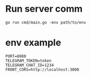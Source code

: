 # Run server comm 
``` go run cmd/main.go -env path/to/env ```

# env example
```
PORT=8080
TELEGRAM_TOKEN=token
TELEGRAM_CHAT_ID=1234
FRONT_CORS=http://localhost:3000
```